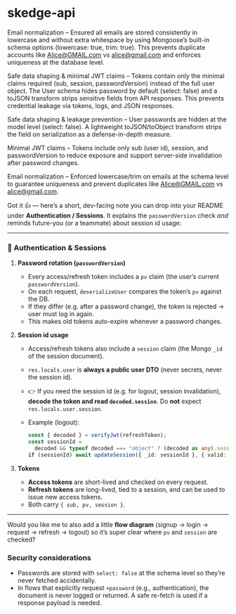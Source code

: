 # skedge-api

Email normalization – Ensured all emails are stored consistently in lowercase and without extra whitespace by using Mongoose’s built-in schema options (lowercase: true, trim: true). This prevents duplicate accounts like Alice@GMAIL.com vs alice@gmail.com and enforces uniqueness at the database level.

Safe data shaping & minimal JWT claims – Tokens contain only the minimal claims required (sub, session, passwordVersion) instead of the full user object. The User schema hides password by default (select: false) and a toJSON transform strips sensitive fields from API responses. This prevents credential leakage via tokens, logs, and JSON responses.

Safe data shaping & leakage prevention – User passwords are hidden at the model level (select: false). A lightweight toJSON/toObject transform strips the field on serialization as a defense-in-depth measure.

Minimal JWT claims – Tokens include only sub (user id), session, and passwordVersion to reduce exposure and support server-side invalidation after password changes.

Email normalization – Enforced lowercase/trim on emails at the schema level to guarantee uniqueness and prevent duplicates like Alice@GMAIL.com vs alice@gmail.com.

Got it 👍 — here’s a short, dev-facing note you can drop into your README under **Authentication / Sessions**. It explains the `passwordVersion` check _and_ reminds future-you (or a teammate) about session id usage:

---

### 🔑 Authentication & Sessions

1. **Password rotation (`passwordVersion`)**

   - Every access/refresh token includes a `pv` claim (the user’s current `passwordVersion`).
   - On each request, `deserializeUser` compares the token’s `pv` against the DB.
   - If they differ (e.g. after a password change), the token is rejected → user must log in again.
   - This makes old tokens auto-expire whenever a password changes.

2. **Session id usage**

   - Access/refresh tokens also include a `session` claim (the Mongo `_id` of the session document).
   - `res.locals.user` is **always a public user DTO** (never secrets, never the session id).
   - 👉 If you need the session id (e.g. for logout, session invalidation), **decode the token and read `decoded.session`**. Do **not** expect `res.locals.user.session`.
   - Example (logout):

     ```ts
     const { decoded } = verifyJwt(refreshToken);
     const sessionId =
       decoded && typeof decoded === "object" ? (decoded as any).session : null;
     if (sessionId) await updateSession({ _id: sessionId }, { valid: false });
     ```

3. **Tokens**

   - **Access tokens** are short-lived and checked on every request.
   - **Refresh tokens** are long-lived, tied to a session, and can be used to issue new access tokens.
   - Both carry `{ sub, pv, session }`.

---

Would you like me to also add a little **flow diagram** (signup → login → request → refresh → logout) so it’s super clear where `pv` and `session` are checked?

### Security considerations

- Passwords are stored with `select: false` at the schema level so they’re never fetched accidentally.
- In flows that explicitly request `+password` (e.g., authentication), the document is never logged or returned. A safe re-fetch is used if a response payload is needed.
